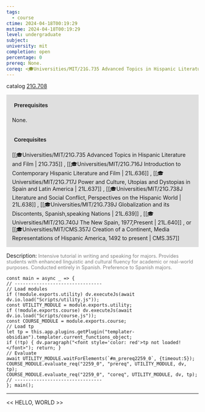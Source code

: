 ```yaml
---
tags:
  - course
ctime: 2024-04-18T00:19:29
mstime: 2024-04-18T00:19:29
level: undergraduate
subject: 
university: mit
completion: open
percentage: 0
prereq: None.
coreq: <🎓Universities/MIT/21G.735 Advanced Topics in Hispanic Literature and Film> , <🎓Universities/MIT/21G.716J Introduction to Contemporary Hispanic Literature and Film> , <🎓Universities/MIT/21G.717J Power and Culture, Utopias and Dystopias in Spain and Latin America> , <🎓Universities/MIT/21G.738J Literature and Social Conflict, Perspectives on the Hispanic World> , <🎓Universities/MIT/21G.739J Globalization and its Discontents, Spanish,speaking Nations> , <🎓Universities/MIT/21G.740J The New Spain, 1977,Present> , or <🎓Universities/MIT/CMS.357J Creation of a Continent, Media Representations of Hispanic America, 1492 to present>
---
```


catalog [21G.708](http://student.mit.edu/catalog/m21Gs.html#21G.708)

<span style="display: block; padding: 15px; background-color: rgb(100, 100, 100, 0.2);"><font id="m_prereq2259_0" style="display: block; font-family: Arial, sans-serif; font-weight: bold; padding: 5px">Prerequisites</font><br><span id="prereq2259_0">None.</span></span>
<span style="display: block; padding: 15px; background-color: rgb(100, 100, 100, 0.2);"><font id="m_coreq2259_0" style="display: block; font-family: Arial, sans-serif; font-weight: bold; padding: 5px">Corequisites</font><br><span id="coreq2259_0">[[🎓Universities/MIT/21G.735 Advanced Topics in Hispanic Literature and Film | 21G.735]] , [[🎓Universities/MIT/21G.716J Introduction to Contemporary Hispanic Literature and Film | 21L.636]] , [[🎓Universities/MIT/21G.717J Power and Culture, Utopias and Dystopias in Spain and Latin America | 21L.637]] , [[🎓Universities/MIT/21G.738J Literature and Social Conflict, Perspectives on the Hispanic World | 21L.638]] , [[🎓Universities/MIT/21G.739J Globalization and its Discontents, Spanish,speaking Nations | 21L.639]] , [[🎓Universities/MIT/21G.740J The New Spain, 1977,Present | 21L.640]] , or [[🎓Universities/MIT/CMS.357J Creation of a Continent, Media Representations of Hispanic America, 1492 to present | CMS.357]]</span></span>

<font style="">Description:</font>
<font style="color: grey; font-size: 0.8rem;">Intensive tutorial in writing and speaking for majors. Provides students with enhanced linguistic and cultural fluency for academic or real-world purposes. Conducted entirely in Spanish. Preference to Spanish majors.</font>

```dataviewjs
const main = async _ => {
// --------------------------------
// Load modules
if (!module.exports.utility) dv.executeJs(await dv.io.load("Scripts/utility.js"));
const UTILITY_MODULE = module.exports.utility;
if (!module.exports.course) dv.executeJs(await dv.io.load("Scripts/course.js"));
const COURSE_MODULE = module.exports.course;
// Load tp
let tp = this.app.plugins.getPlugin("templater-obsidian").templater.current_functions_object;
if (!tp) { dv.paragraph("<font style='color: red'>tp not loaded!</font>"); return; }
// Evaluate
await UTILITY_MODULE.waitForElements(`#m_prereq2259_0`, {timeout:5});
COURSE_MODULE.evaluate_req("2259_0", "prereq", UTILITY_MODULE, dv, tp);
COURSE_MODULE.evaluate_req("2259_0", "coreq", UTILITY_MODULE, dv, tp);
// --------------------------------
}; main();
```

---

<< HELLO, WORLD >>
